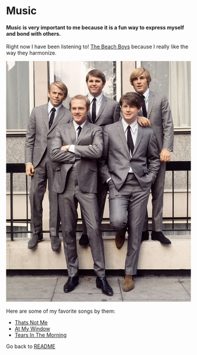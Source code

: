 # Music 

#### Music is very important to me because it is a fun way to express myself and bond with others. 

Right now I have been listening to! [The Beach Boys](https://www.google.com/search?q=The+beach+boys&rlz=1C5CHFA_enUS857US857&sxsrf=ALeKk025jE-rDEfwDUYi7O2Zt5rtZMJ1oQ:1588793703033&source=lnms&tbm=isch&sa=X&ved=2ahUKEwjyiKni_Z_pAhVOKKwKHdePApQQ_AUoA3oECCEQBQ&biw=1038&bih=1018#imgrc=x8TlMxjT_L_HmM) because I really like the way they harmonize. 

![The Beach Boys](The-Beach-Boys-Al-Jardine-Dennis-Wilson-1966.jpg)

Here are some of my favorite songs by them:

- [Thats Not Me](https://www.youtube.com/watch?v=_CurONBAJnk)
- [At My Window](https://www.youtube.com/watch?v=jWqxeLdHcLw)
- [Tears In The Morning](https://www.youtube.com/watch?v=ZeKdZklJQ6o)



Go back to [README](READ.md)

